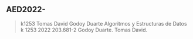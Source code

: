 ## AED2022-
 > k1253 Tomas David Godoy Duarte
 > Algoritmos y Estructuras de Datos
 > k 1253
 > 2022
 > 203.681-2
 > Godoy Duarte.
 > Tomas David.
